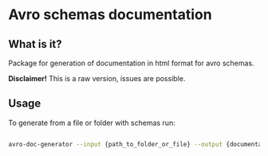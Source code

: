 # Avro schemas documentation

## What is it?

Package for generation of documentation in html format for avro schemas.

**Disclaimer!** This is a raw version, issues are possible.

## Usage

To generate from a file or folder with schemas run:

```bash

avro-doc-generator --input {path_to_folder_or_file} --output {documentation.html}

```
